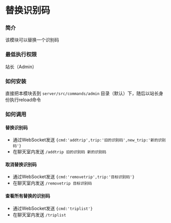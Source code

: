 # 替换识别码  
### 简介  
该模块可以替换一个识别码

### 最低执行权限  
站长（Admin）

### 如何安装  
直接把本模块丢到 `server/src/commands/admin` 目录（默认）下，随后以站长身份执行reload命令

### 如何调用  
#### 替换识别码  
- 通过WebSocket发送 `{cmd:'addtrip',trip:'旧的识别码',new_trip:'新的识别码'}`
- 在聊天室内发送 `/addtrip 旧的识别码 新的识别码`

#### 取消替换识别码  
- 通过WebSocket发送 `{cmd:'removetrip',trip:'目标识别码'}`
- 在聊天室内发送 `/removetrip 目标识别码`

#### 查看所有替换的识别码
- 通过WebSocket发送 `{cmd:'triplist'}`
- 在聊天室内发送 `/triplist`